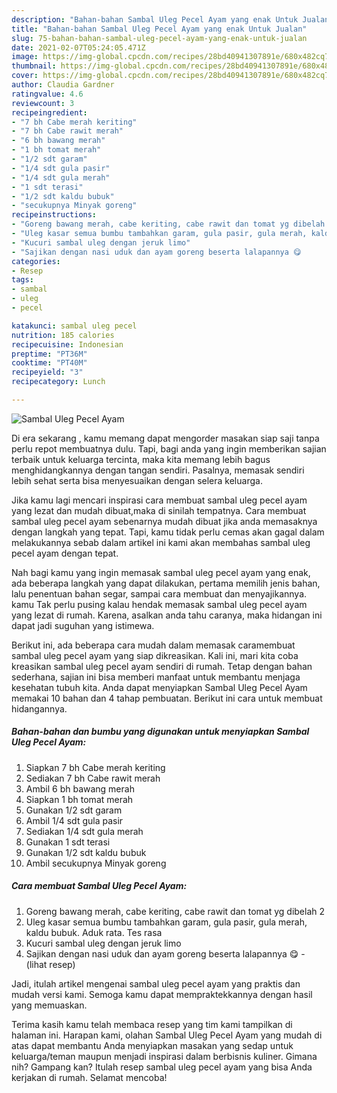 ```yaml
---
description: "Bahan-bahan Sambal Uleg Pecel Ayam yang enak Untuk Jualan"
title: "Bahan-bahan Sambal Uleg Pecel Ayam yang enak Untuk Jualan"
slug: 75-bahan-bahan-sambal-uleg-pecel-ayam-yang-enak-untuk-jualan
date: 2021-02-07T05:24:05.471Z
image: https://img-global.cpcdn.com/recipes/28bd40941307891e/680x482cq70/sambal-uleg-pecel-ayam-foto-resep-utama.jpg
thumbnail: https://img-global.cpcdn.com/recipes/28bd40941307891e/680x482cq70/sambal-uleg-pecel-ayam-foto-resep-utama.jpg
cover: https://img-global.cpcdn.com/recipes/28bd40941307891e/680x482cq70/sambal-uleg-pecel-ayam-foto-resep-utama.jpg
author: Claudia Gardner
ratingvalue: 4.6
reviewcount: 3
recipeingredient:
- "7 bh Cabe merah keriting"
- "7 bh Cabe rawit merah"
- "6 bh bawang merah"
- "1 bh tomat merah"
- "1/2 sdt garam"
- "1/4 sdt gula pasir"
- "1/4 sdt gula merah"
- "1 sdt terasi"
- "1/2 sdt kaldu bubuk"
- "secukupnya Minyak goreng"
recipeinstructions:
- "Goreng bawang merah, cabe keriting, cabe rawit dan tomat yg dibelah 2"
- "Uleg kasar semua bumbu tambahkan garam, gula pasir, gula merah, kaldu bubuk. Aduk rata. Tes rasa"
- "Kucuri sambal uleg dengan jeruk limo"
- "Sajikan dengan nasi uduk dan ayam goreng beserta lalapannya 😋           (lihat resep)"
categories:
- Resep
tags:
- sambal
- uleg
- pecel

katakunci: sambal uleg pecel 
nutrition: 185 calories
recipecuisine: Indonesian
preptime: "PT36M"
cooktime: "PT40M"
recipeyield: "3"
recipecategory: Lunch

---
```



![Sambal Uleg Pecel Ayam](https://img-global.cpcdn.com/recipes/28bd40941307891e/680x482cq70/sambal-uleg-pecel-ayam-foto-resep-utama.jpg)

Di era  sekarang , kamu memang dapat mengorder masakan siap saji tanpa perlu repot membuatnya dulu. Tapi, bagi anda yang ingin memberikan sajian terbaik untuk keluarga tercinta, maka kita memang lebih bagus menghidangkannya dengan tangan sendiri. Pasalnya, memasak sendiri lebih sehat serta bisa menyesuaikan dengan selera keluarga.

Jika kamu lagi mencari inspirasi cara membuat sambal uleg pecel ayam yang lezat dan mudah dibuat,maka di sinilah tempatnya. Cara membuat sambal uleg pecel ayam  sebenarnya mudah dibuat jika anda memasaknya dengan langkah yang tepat. Tapi, kamu tidak perlu cemas akan gagal dalam melakukannya 
sebab dalam artikel ini kami akan membahas sambal uleg pecel ayam dengan tepat.  



Nah bagi kamu yang ingin memasak sambal uleg pecel ayam yang enak, ada beberapa langkah yang dapat dilakukan, pertama memilih jenis bahan, lalu penentuan bahan segar, sampai cara membuat dan menyajikannya. kamu Tak perlu pusing kalau hendak memasak sambal uleg pecel ayam yang lezat di rumah. Karena, asalkan anda  tahu caranya, maka hidangan ini dapat jadi suguhan yang istimewa.

Berikut ini, ada beberapa cara mudah dalam memasak caramembuat sambal uleg pecel ayam yang siap dikreasikan. Kali ini, mari kita coba kreasikan sambal uleg pecel ayam sendiri di rumah. Tetap dengan bahan sederhana, sajian ini bisa memberi manfaat untuk membantu menjaga kesehatan tubuh kita. Anda dapat menyiapkan Sambal Uleg Pecel Ayam memakai 10 bahan dan 4 tahap pembuatan. Berikut ini cara untuk membuat hidangannya.

<!--inarticleads1-->

##### Bahan-bahan dan bumbu yang digunakan untuk menyiapkan Sambal Uleg Pecel Ayam:

1. Siapkan 7 bh Cabe merah keriting
1. Sediakan 7 bh Cabe rawit merah
1. Ambil 6 bh bawang merah
1. Siapkan 1 bh tomat merah
1. Gunakan 1/2 sdt garam
1. Ambil 1/4 sdt gula pasir
1. Sediakan 1/4 sdt gula merah
1. Gunakan 1 sdt terasi
1. Gunakan 1/2 sdt kaldu bubuk
1. Ambil secukupnya Minyak goreng




<!--inarticleads2-->

##### Cara membuat Sambal Uleg Pecel Ayam:

1. Goreng bawang merah, cabe keriting, cabe rawit dan tomat yg dibelah 2
1. Uleg kasar semua bumbu tambahkan garam, gula pasir, gula merah, kaldu bubuk. Aduk rata. Tes rasa
1. Kucuri sambal uleg dengan jeruk limo
1. Sajikan dengan nasi uduk dan ayam goreng beserta lalapannya 😋 -           (lihat resep)




Jadi, itulah artikel mengenai  sambal uleg pecel ayam  yang praktis dan mudah versi kami. Semoga kamu dapat mempraktekkannya dengan hasil yang memuaskan. 

Terima kasih kamu telah membaca resep yang tim kami tampilkan di halaman ini. Harapan kami, olahan  Sambal Uleg Pecel Ayam yang mudah di atas dapat membantu Anda menyiapkan masakan yang sedap untuk keluarga/teman maupun menjadi inspirasi dalam berbisnis kuliner. Gimana nih? Gampang kan? Itulah resep sambal uleg pecel ayam yang bisa Anda kerjakan di rumah. Selamat mencoba!

